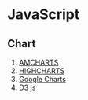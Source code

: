 # JavaScript

## Chart
1. [AMCHARTS](https://www.amcharts.com/)
2. [HIGHCHARTS](https://www.highcharts.com/)
3. [Google Charts](https://developers.google.com/chart/)
4. [D3 js](https://d3js.org/)

